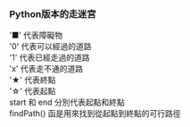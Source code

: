 ### Python版本的走迷宮  
'■' 代表障礙物  
'0' 代表可以經過的道路  
'1' 代表已經走過的道路  
'x' 代表走不通的道路  
'★' 代表終點  
'☆' 代表起點  
start 和 end 分別代表起點和終點  
findPath() 函是用來找到從起點到終點的可行路徑  